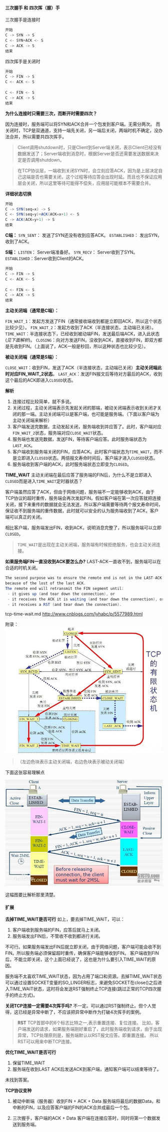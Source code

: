 [tcp1]:tcp1.jpg
[tcp2]:tcp2.jpg

#### 三次握手 和 四次挥（握）手

三次握手是连接时

```java
开始
C -> SYN -> S
C <- SYN+ACK <- S
C -> ACK -> S
结束
```

四次挥手是关闭时

```java
开始
C -> FIN -> S
C <- ACK <- S

C <- FIN <- S
C -> ACK -> S
结束
```

**为什么连接时只需要三次，而断开时需要四次？**

因为连接时，服务端可以将SYN和ACK合并一个包发到客户端。无需分两次。
而关闭时，TCP是双通道，支持一端先关闭，另一端后关闭，两端时机不确定，没办法合并，所以需要共四次挥手。

> Client调用shutdown时，只是Client到Server端关闭，表示Client已经没有数据发送了；Server端收到消息时，根据Server是否还需要发送数据来决定是否调用shutdown。

> 在TCP协议层，一端收到关闭SYN时，会立刻应答ACK，因为是上层决定自己这端是否也需要关闭，这个过程等待应答会出现时延。而且也不保证应用层会关闭，所以这里等待可能得不偿失，应用层可能根本不需要合并。

**详细状态切换**

```java
开始
C -> SYN(seq=x) -> S
C <- SYN(seq=y)+ACK(ACK=x+1) <- S
C -> ACK(ACK=y+1) -> S
结束
```

**C端：**
`SYN_SENT`： 发送了SYN还没有收到应答ACK。
`ESTABLISHED`： 发出SYN，收到了ACK。

**S端：**
`LISTEN`： Server端准备好。
`SYN_RECV`： Server收到了SYN。
`ESTABLISHED`：Server收到Client的ACK。

```java
开始
C -> FIN -> S
C <- ACK <- S

C <- FIN <- S
C -> ACK -> S
结束
```

**主动关闭端（通常是C端）：**

`FIN_WAIT_1`：发起方发送了FIN（通常接收端收到都是立即回ACK，所以这个状态比较少见）。
`FIN_WAIT_2`：发起方收到了ACK（半连接状态，主动端已关闭）。
`TIME_WAIT`：半连接状态下，已经收到被动端FIN，发送最后端ACK，进入此状态(*见下面解析*)。
`CLOSING`：向对方发送FIN，没收到ACK，直接收到FIN，即双方都是先收到FIN。（上面说了，ACK一般是秒回，所以这种状态也比较少见）。

**被动关闭端（通常是S端）：**

`CLOSE_WAIT`：收到FIN，发送了ACK（半连接状态，主动端已关闭）**主动关闭端此时对应FIN_WAIT_2状态**。
`LAST_ACK`：发送FIN报文后等待对方最后的ACK，收到这个最后的ACK即进入`CLOSED`状态。

**解析**
1. 连接过程比较简单，就不多说。
1. 关闭过程，主动关闭端表示先发起关闭的那端，被动关闭端表示收到关闭才关闭的那一端。主动关闭端可以是客户端，也可能是服务端。（下面以客户端为主动关闭端来解析）
2. 客户端发送完数据，主动发起关闭，服务端收到并应答了。此时，客户端对应`FIN_WAIT_2`状态，服务端对应`CLOSE_WAIT`状态。
3. 服务端也发送完数据，发送FIN，等待客户端应答。此时服务端状态为`LAST_ACK`。
4. 客户端收到服务端关闭的FIN，应答ACK。此时客户端状态为`TIME_WAIT`，而不是立即进入`CLOSED`状态。两倍报文寿命时间后，客户端才进入`CLOSED`状态。
5. 服务端收到客户端的ACK，此时服务端状态立即变为`CLOSED`。

**TIME_WAIT**
主动关闭端在最后应答了服务端的FIN后，为什么不是立即进入`CLOSED`而是进入`TIME_WAIT`定时器状态？

客户端虽然应答了ACK，但由于网络问题，服务端不一定能够收到ACK，由于TCP协议的超时重传，服务端会再次发起FIN。假如客户端在第一次应答就把连接关闭，接下来重传的数据就会无法发送，所以客户端需要等待两个报文寿命时间，保证收不到服务端的重传数据，此时就可以安全的认为服务端收到了ACK，客户端可以真正的关闭。

相比客户端，服务端发出FIN，收到ACK，说明消息完整了，所以服务端可以立即`CLOSED`。

> `TIME_WAIT`是出现在主动关闭端，服务端有时候拒绝服务，也会主动关闭连接。


**如果服务端FIN一直没收到ACK要怎么办?**
LAST-ACK一直收不到，服务端可以在合适的时机关闭。

```java
The second purpose was to ensure the remote end is not in the LAST-ACK state
because of the lost of the last ACK.
The remote end will retransmit the FIN segment until:
 - it gives up (and tear down the connection), or
 - it receives the ACK it is waiting (and tear down the connection), or
 - it receives a RST (and tear down the connection).
```
tcp-time-wait.md
<http://www.cnblogs.com/lyhabc/p/5577989.html>

附录：
![tcp1][tcp1]
>（左边色块表示主动关闭端，右边色块表示被动关闭端）

下面这张容易理解点

![tcp2][tcp2]

这幅图要比解析那里清楚。

#### 扩展

**去掉TIME_WAIT是否可行**
如上，要去掉TIME_WAIT，可以：
1. 客户端收到服务端的FIN，应答后就马上关闭。
2. 服务端发出FIN后，不管收不收到都进行关闭。

不可行。如果服务端发出FIN后就立即关闭，由于网络问题，客户端可能会收不到FIN。所以服务端必须保留超时重传，确保客户端能够收到FIN。
客户端收到FIN后，不能立即关闭，这个上面已经说了，这也是为什么要引入TIME_WAIT的原因。

服务端不太喜欢TIME_WAIT状态，因为占用了端口和资源。去掉TIME_WAIT状态可以通过设置SOCKET变量的SO_LINGER标志，来避免SOCKET在close()之后进入TIME_WAIT状态，这时将会发送RST强制终止TCP连接(跳过正常的TCP四次握手的终止方式)。

**关闭TCP连接一定需要4次挥手吗?**
不一定。可以通过RST强制终止。但个人觉得，这已经是异常中断了，不应该把异常中断作为打破4次挥手的案例。

> **RST**
> TCP首部中的6个标志比特之一,表示重置连接、复位连接。
> 比如，客户端发送的请求，如果服务端刚好重启了，此时服务端收到请求，由于出现异常，TCP处理原则是，服务端默认以RST报文应答。即重置连接。
> 所以RST可以用来中断TCP连接。

**优化TIME_WAIT是否可行**
1. 保留TIME_WAIT
2. 服务端在收到LAST ACK后发送ACK到客户端，通知客户端可以结束等待了。

未找到答案。

**TCP协议变种**
1. 被动中断端（服务器）收到FIN + ACK + Data
    服务端将最后的数据Data，和中断的FIN，以及应答客户端的FIN的ACK合并成最后一个包。

2. 三次握手，客户端的ACK + Data
    客户端在连接应答时，同时将第一个数据发送到服务端。
